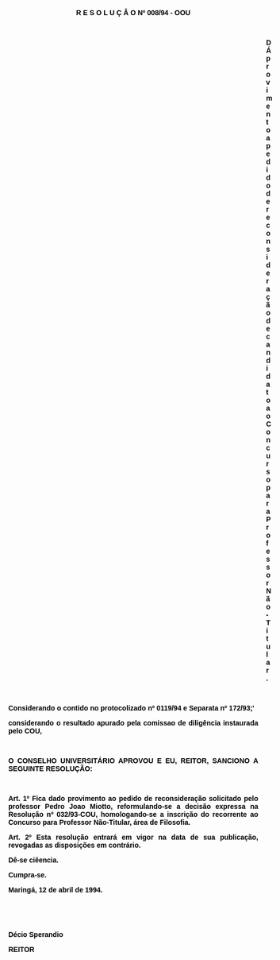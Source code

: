 <BODY TEXT="#000000">

<B><FONT FACE="Arial" SIZE=2><P ALIGN="JUSTIFY"></P>
</FONT><FONT FACE="Arial"><P ALIGN="CENTER">R E S O L U &Ccedil; &Acirc; O  Nº 008/94 - OOU</P>
<P ALIGN="JUSTIFY"></P>
<P ALIGN="JUSTIFY">&nbsp;</P><DIR>
<DIR>
<DIR>
<DIR>
<DIR>
<DIR>
<DIR>
<DIR>
<DIR>
<DIR>
<DIR>
<DIR>
<DIR>

<P ALIGN="JUSTIFY">D&Aacute; provimento a pedido de reconsidera&ccedil;&atilde;o de candidato ao Concurso para Professor N&atilde;o-Titular</B>.</P>
<P ALIGN="JUSTIFY"></P>
<P ALIGN="JUSTIFY">&nbsp;</P></DIR>
</DIR>
</DIR>
</DIR>
</DIR>
</DIR>
</DIR>
</DIR>
</DIR>
</DIR>
</DIR>
</DIR>
</DIR>

<P ALIGN="JUSTIFY">Considerando o contido no <B>protocolizado nº 0119/94</B> e <B>Separata nº 172/93;'</P>
</B><P ALIGN="JUSTIFY">considerando o resultado apurado pela comissao de dilig&ecirc;ncia instaurada pelo COU,</P>
<P ALIGN="JUSTIFY"></P>
<P ALIGN="JUSTIFY">&nbsp;</P>
<P ALIGN="JUSTIFY">O CONSELHO UNIVERSIT&Aacute;RIO APROVOU E EU, REITOR, SANCIONO A SEGUINTE RESOLU&Ccedil;&Atilde;O:</P>
<P ALIGN="JUSTIFY"></P>
<P ALIGN="JUSTIFY">&nbsp;</P>
<B><P ALIGN="JUSTIFY">Art. 1º </B>Fica dado provimento ao pedido de reconsidera&ccedil;&atilde;o solicitado pelo professor <B>Pedro Joao Miotto,</B> reformulando-se a decis&atilde;o expressa na Resolu&ccedil;&atilde;o nº 032/93-COU, homologando-se a inscri&ccedil;&atilde;o do recorrente ao Concurso para Professor N&atilde;o-Titular, &aacute;rea de Filosofia.</P>
<B><P ALIGN="JUSTIFY">Art.  2º</B> Esta resolu&ccedil;&atilde;o entrar&aacute; em vigor na data de sua publica&ccedil;&atilde;o, revogadas as disposi&ccedil;&otilde;es em contr&aacute;rio.</P>
<P ALIGN="JUSTIFY">D&ecirc;-se ci&ecirc;encia.</P>
<P ALIGN="JUSTIFY">Cumpra-se.</P>
<P ALIGN="JUSTIFY"></P>
<P ALIGN="JUSTIFY">Maring&aacute;, 12 de abril de 1994.</P>
<P ALIGN="JUSTIFY"></P>
<P ALIGN="JUSTIFY">&nbsp;</P>
<P ALIGN="JUSTIFY">&nbsp;</P>
<P ALIGN="JUSTIFY">D&eacute;cio Sperandio</P>
<B><P ALIGN="JUSTIFY">REITOR</P></B></FONT></BODY>
